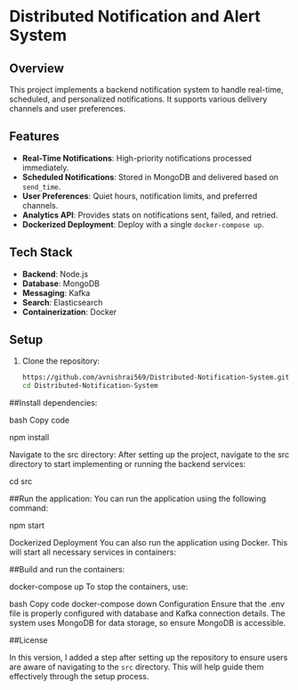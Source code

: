 # Distributed Notification and Alert System

## Overview
This project implements a backend notification system to handle real-time, scheduled, and personalized notifications. It supports various delivery channels and user preferences.

## Features
- **Real-Time Notifications**: High-priority notifications processed immediately.
- **Scheduled Notifications**: Stored in MongoDB and delivered based on `send_time`.
- **User Preferences**: Quiet hours, notification limits, and preferred channels.
- **Analytics API**: Provides stats on notifications sent, failed, and retried.
- **Dockerized Deployment**: Deploy with a single `docker-compose up`.

## Tech Stack
- **Backend**: Node.js
- **Database**: MongoDB
- **Messaging**: Kafka
- **Search**: Elasticsearch
- **Containerization**: Docker

## Setup
1. Clone the repository:
   ```bash
   https://github.com/avnishrai569/Distributed-Notification-System.git
   cd Distributed-Notification-System

 ##Install dependencies:

bash
Copy code

npm install

Navigate to the src directory: After setting up the project, navigate to the src directory to start implementing or running the backend services:

cd src

##Run the application: You can run the application using the following command:

npm start

Dockerized Deployment
You can also run the application using Docker. This will start all necessary services in containers:

##Build and run the containers:

docker-compose up
To stop the containers, use:

bash
Copy code
docker-compose down
Configuration
Ensure that the .env file is properly configured with database and Kafka connection details.
The system uses MongoDB for data storage, so ensure MongoDB is accessible.

##License


In this version, I added a step after setting up the repository to ensure users are aware of navigating to the `src` directory. This will help guide them effectively through the setup process.

